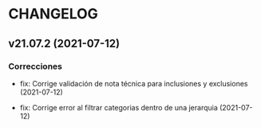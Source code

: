 # CHANGELOG

## v21.07.2 (2021-07-12)

### Correcciones

- fix: Corrige validación de nota técnica para inclusiones y exclusiones (2021-07-12)

- fix: Corrige error al filtrar categorias dentro de una jerarquia (2021-07-12)
